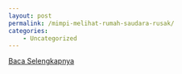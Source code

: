 ```yaml
---
layout: post
permalink: /mimpi-melihat-rumah-saudara-rusak/
categories:
    - Uncategorized
---
```


[Baca Selengkapnya](/08)